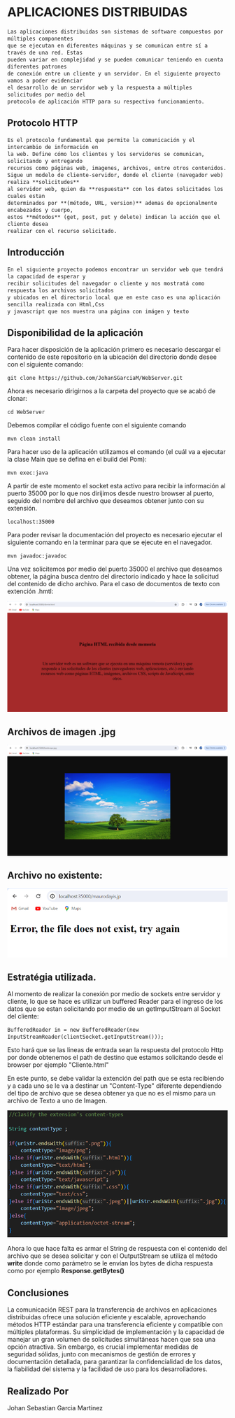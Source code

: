# APLICACIONES DISTRIBUIDAS

    Las aplicaciones distribuidas son sistemas de software compuestos por múltiples componentes 
    que se ejecutan en diferentes máquinas y se comunican entre sí a través de una red. Estas 
    pueden variar en complejidad y se pueden comunicar teniendo en cuenta diferentes patrones 
    de conexión entre un cliente y un servidor. En el siguiente proyecto vamos a poder evidenciar 
    el desarrollo de un servidor web y la respuesta a múltiples solicitudes por medio del 
    protocolo de aplicación HTTP para su respectivo funcionamiento.

## Protocolo HTTP 

    Es el protocolo fundamental que permite la comunicación y el intercambio de información en 
    la web. Define cómo los clientes y los servidores se comunican, solicitando y entregando 
    recursos como páginas web, imagenes, archivos, entre otros contenidos.
    Sigue un modelo de cliente-servidor, donde el cliente (navegador web) realiza **solicitudes**
    al servidor web, quien da **respuesta** con los datos solicitados los cuales estan 
    determinados por **(método, URL, version)** ademas de opcionalmente encabezados y cuerpo,
    estos **métodos** (get, post, put y delete) indican la acción que el cliente desea 
    realizar con el recurso solicitado.

## Introducción

    En el siguiente proyecto podemos encontrar un servidor web que tendrá la capacidad de esperar y 
    recibir solicitudes del navegador o cliente y nos mostratá como respuesta los archivos solicitados 
    y ubicados en el directorio local que en este caso es una aplicación sencilla realizada con Html,Css 
    y javascript que nos muestra una página con imágen y texto

## Disponibilidad de la aplicación

Para hacer disposición de la aplicación primero es necesario descargar el contenido de este repositorio en la ubicación del directorio donde desee con el siguiente comando:

```
git clone https://github.com/JohanSGarciaM/WebServer.git
```

Ahora es necesario dirigirnos a la carpeta del proyecto que se acabó de clonar:

```
cd WebServer
```

Debemos compilar el código fuente con el siguiente comando

```
mvn clean install
```
Para hacer uso de la aplicación utilizamos el comando (el cuál va a ejecutar la clase Main que se defina en el build del Pom):

```
mvn exec:java
```

A partir de este momento el socket esta activo para recibir la información al puerto 35000 por lo que nos dirijimos desde nuestro browser al puerto, seguido del nombre del archivo que deseamos obtener junto con su extensión.

```
localhost:35000
```

Para poder revisar la documentación del proyecto es necesario ejecutar el siguiente comando en la terminar para que se ejecute en el navegador.

```
mvn javadoc:javadoc
```

Una vez solicitemos por medio del puerto 35000 el archivo que deseamos obtener, la página busca dentro del directorio indicado y hace la solicitud del contenido de dicho archivo. Para el caso de documentos de texto con extención .hmtl:

![](/ReadmeImages/html.png)

## Archivos de imagen .jpg

![](/ReadmeImages/jpg.png)


## Archivo no existente:

![](/ReadmeImages/error.png)


## Estratégia utilizada.

Al momento de realizar la conexión por medio de sockets entre servidor y cliente, lo que se hace es utilizar un buffered Reader para el ingreso de los datos que se estan solicitando por medio de un getImputStream al Socket del cliente:

```
BufferedReader in = new BufferedReader(new InputStreamReader(clientSocket.getInputStream()));
```

Esto hará que se las lineas de entrada sean la respuesta del protocolo Http por donde obtenemos el path de destino que estamos solicitando desde el browser por ejemplo "Cliente.html"

En este punto, se debe validar la extención del path que se esta recibiendo y a cada uno se le va a destinar un "Content-Type" diferente dependiendo del tipo de archivo que se desea obtener ya que no es el mismo para un archivo de Texto a uno de Imagen.

![](/ReadmeImages/ContentTypes.png)

Ahora lo que hace falta es armar el String de respuesta con el contenido del archivo que se desea solicitar y con el OutputStream se utiliza el método __write__ donde como parámetro se le envían los bytes de dicha respuesta como por ejemplo __Response.getBytes()__

## Conclusiones

La comunicación REST para la transferencia de archivos en aplicaciones distribuidas ofrece una solución eficiente y escalable, aprovechando métodos HTTP estándar para una transferencia eficiente y compatible con múltiples plataformas. Su simplicidad de implementación y la capacidad de manejar un gran volumen de solicitudes simultáneas hacen que sea una opción atractiva. Sin embargo, es crucial implementar medidas de seguridad sólidas, junto con mecanismos de gestión de errores y documentación detallada, para garantizar la confidencialidad de los datos, la fiabilidad del sistema y la facilidad de uso para los desarrolladores.


## Realizado Por

Johan Sebastian Garcia Martinez

